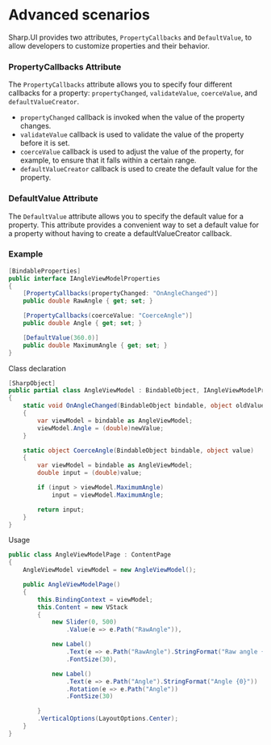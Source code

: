 # Advanced scenarios

Sharp.UI provides two attributes, `PropertyCallbacks` and `DefaultValue`, to allow developers to customize properties and their behavior.

### PropertyCallbacks Attribute

The `PropertyCallbacks` attribute allows you to specify four different callbacks for a property: `propertyChanged`, `validateValue`, `coerceValue`, and `defaultValueCreator`.

- `propertyChanged` callback is invoked when the value of the property changes.
- `validateValue` callback is used to validate the value of the property before it is set.
- `coerceValue` callback is used to adjust the value of the property, for example, to ensure that it falls within a certain range.
- `defaultValueCreator` callback is used to create the default value for the property.

### DefaultValue Attribute

The `DefaultValue` attribute allows you to specify the default value for a property. This attribute provides a convenient way to set a default value for a property without having to create a defaultValueCreator callback.

### Example



```cs
[BindableProperties]
public interface IAngleViewModelProperties
{
    [PropertyCallbacks(propertyChanged: "OnAngleChanged")]
    public double RawAngle { get; set; }

    [PropertyCallbacks(coerceValue: "CoerceAngle")]
    public double Angle { get; set; }

    [DefaultValue(360.0)]
    public double MaximumAngle { get; set; }
}
```

Class declaration

```cs
[SharpObject]
public partial class AngleViewModel : BindableObject, IAngleViewModelProperties
{
    static void OnAngleChanged(BindableObject bindable, object oldValue, object newValue)
    {
        var viewModel = bindable as AngleViewModel;
        viewModel.Angle = (double)newValue;
    }

    static object CoerceAngle(BindableObject bindable, object value)
    {
        var viewModel = bindable as AngleViewModel;
        double input = (double)value;

        if (input > viewModel.MaximumAngle)
            input = viewModel.MaximumAngle;

        return input;
    }
}
```

Usage

```cs
public class AngleViewModelPage : ContentPage
{
    AngleViewModel viewModel = new AngleViewModel();

    public AngleViewModelPage()
    {
        this.BindingContext = viewModel;
        this.Content = new VStack
        {
            new Slider(0, 500)
                .Value(e => e.Path("RawAngle")),

            new Label()
                .Text(e => e.Path("RawAngle").StringFormat("Raw angle {0}"))
                .FontSize(30),

            new Label()
                .Text(e => e.Path("Angle").StringFormat("Angle {0}"))
                .Rotation(e => e.Path("Angle"))
                .FontSize(30)

        }
        .VerticalOptions(LayoutOptions.Center);
    }
}
```
